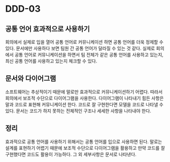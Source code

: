 # DDD-03

## 공통 언어 효과적으로 사용하기

회의에서 실제로 입을 열어 공통 언어로 커뮤니케이션 하면 공통 언어를 더욱 정제할 수 있다. 문서에만 사용하다 보면 팀원 간 공통 언어가 달라질 수 있는 것 같다. 실제로 회의에서 공통 언어로 커뮤니케이션을 하면서 팀 전체가 같은 공통 언어를 사용하고 있는지, 최신 공통 언어를 사용하고 있는지 체크할 수 있다.

## 문서와 다이어그램

소프트웨어는 추상적이기 때문에 말로만 효과적으로 커뮤니케이션하기 어렵다. 따라서 회의에서 보조적 수단으로 다이어그램을 사용한다. 다이어그램이 나타내기 힘든 사항은 말과 코드로 표현해 커뮤니케이션 한다. 코드로 잘 구현한다면 모델을 코드로 나타낼 수 있다. 문서는 코드가 하지 못하는 전체적인 구조나 세세한 사항을 나타내야 한다.

## 정리

효과적으로 공통 언어를 사용하기 위해서는 공통 언어를 입으로 사용하면 된다. 말로는 설계를 표현하기 어렵기 때문에 보조적 수단으로 다이어그램을 활용하고 만약 코드를 잘 구현했다면 코드도 활용이 가능하다. 그 외 세부사항은 문서로 나타낸다.

